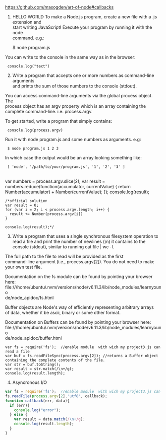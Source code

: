 https://github.com/maxogden/art-of-node#callbacks

1. HELLO WORLD
   To make a Node.js program, create a new file with a .js extension and  
  start writing JavaScript! Execute your program by running it with the node  
  command. e.g.:  
   
     $ node program.js  
   
  You can write to the console in the same way as in the browser:  
   
     console.log("text")  
   
2. Write a program that accepts one or more numbers as command-line arguments  
  and prints the sum of those numbers to the console (stdout). 

  You can access command-line arguments via the global process object. The  
  process object has an argv property which is an array containing the  
  complete command-line. i.e. process.argv.  
   
  To get started, write a program that simply contains:  
   
     console.log(process.argv)  
   
  Run it with node program.js and some numbers as arguments. e.g:  
   
     $ node program.js 1 2 3  
   
  In which case the output would be an array looking something like:  
   
     [ 'node', '/path/to/your/program.js', '1', '2', '3' ]  
\
    var numbers = process.argv.slice(2);
    var result = numbers.reduce(function(accumulator, currentValue) {
        return Number(accumulator) + Number(currentValue);
    });
    console.log(result);

    /*official solution
    var result = 0;
    for (var i = 2; i < process.argv.length; i++) {
      result += Number(process.argv[i])
    }
    
    console.log(result);*/


3. Write a program that uses a single synchronous filesystem operation to  
  read a file and print the number of newlines (\n) it contains to the  
  console (stdout), similar to running cat file | wc -l.  
   
  The full path to the file to read will be provided as the first  
  command-line argument (i.e., process.argv[2]). You do not need to make  
  your own test file. 

  Documentation on the fs module can be found by pointing your browser here:  
  file:///home/ubuntu/.nvm/versions/node/v6.11.3/lib/node_modules/learnyouno  
  de/node_apidoc/fs.html 

  Buffer objects are Node's way of efficiently representing arbitrary arrays  
  of data, whether it be ascii, binary or some other format.

   Documentation on Buffers can be found by pointing your browser here:  
  file:///home/ubuntu/.nvm/versions/node/v6.11.3/lib/node_modules/learnyouno  
  de/node_apidoc/buffer.html



    var fs = require('fs');  //enable module  with wich my project3.js can read a file
    var buf = fs.readFileSync(process.argv[2]); //returns a Buffer object containing the complete contents of the file.  
    var str = buf.toString();
    var result = str.match(/\n+/g);
    console.log(result.length);


4. Asyncronous I/O


```javascript
var fs = require('fs');  //enable module  with wich my project3.js can read a file
fs.readFile(process.argv[2],'utf8', callback);
function callback(err, data){
  if (err){
    console.log("error");
  } else {
    var result = data.match(/\n+/g);
    console.log(result.length);
  }
}
```
